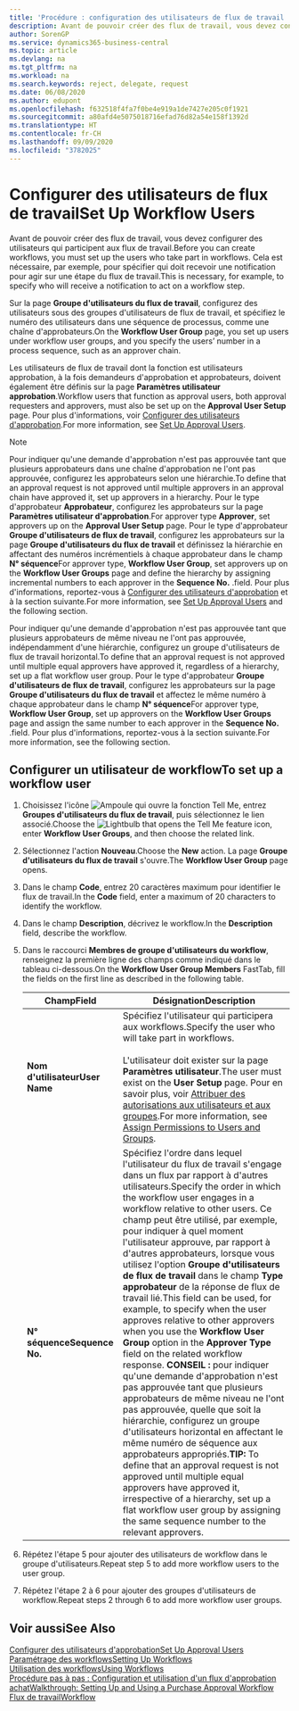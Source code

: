 ```yaml
---
title: 'Procédure : configuration des utilisateurs de flux de travail | Microsoft Docs'
description: Avant de pouvoir créer des flux de travail, vous devez configurer des utilisateurs qui participent aux flux de travail. Cela est nécessaire, par exemple, pour spécifier qui doit recevoir une notification pour agir sur une étape du flux de travail.
author: SorenGP
ms.service: dynamics365-business-central
ms.topic: article
ms.devlang: na
ms.tgt_pltfrm: na
ms.workload: na
ms.search.keywords: reject, delegate, request
ms.date: 06/08/2020
ms.author: edupont
ms.openlocfilehash: f632518f4fa7f0be4e919a1de7427e205c0f1921
ms.sourcegitcommit: a80afd4e5075018716efad76d82a54e158f1392d
ms.translationtype: HT
ms.contentlocale: fr-CH
ms.lasthandoff: 09/09/2020
ms.locfileid: "3782025"
---
```

# <a name="set-up-workflow-users"></a><span data-ttu-id="95d61-104">Configurer des utilisateurs de flux de travail</span><span class="sxs-lookup"><span data-stu-id="95d61-104">Set Up Workflow Users</span></span>

<span data-ttu-id="95d61-105">Avant de pouvoir créer des flux de travail, vous devez configurer des utilisateurs qui participent aux flux de travail.</span><span class="sxs-lookup"><span data-stu-id="95d61-105">Before you can create workflows, you must set up the users who take part in workflows.</span></span> <span data-ttu-id="95d61-106">Cela est nécessaire, par exemple, pour spécifier qui doit recevoir une notification pour agir sur une étape du flux de travail.</span><span class="sxs-lookup"><span data-stu-id="95d61-106">This is necessary, for example, to specify who will receive a notification to act on a workflow step.</span></span>  

<span data-ttu-id="95d61-107">Sur la page **Groupe d'utilisateurs du flux de travail**, configurez des utilisateurs sous des groupes d'utilisateurs de flux de travail, et spécifiez le numéro des utilisateurs dans une séquence de processus, comme une chaîne d'approbateurs.</span><span class="sxs-lookup"><span data-stu-id="95d61-107">On the **Workflow User Group** page, you set up users under workflow user groups, and you specify the users’ number in a process sequence, such as an approver chain.</span></span>  

<span data-ttu-id="95d61-108">Les utilisateurs de flux de travail dont la fonction est utilisateurs approbation, à la fois demandeurs d'approbation et approbateurs, doivent également être définis sur la page **Paramètres utilisateur approbation**.</span><span class="sxs-lookup"><span data-stu-id="95d61-108">Workflow users that function as approval users, both approval requesters and approvers, must also be set up on the **Approval User Setup** page.</span></span> <span data-ttu-id="95d61-109">Pour plus d'informations, voir [Configurer des utilisateurs d'approbation](across-how-to-set-up-approval-users.md).</span><span class="sxs-lookup"><span data-stu-id="95d61-109">For more information, see [Set Up Approval Users](across-how-to-set-up-approval-users.md).</span></span>  

> [!NOTE]  
> <span data-ttu-id="95d61-110">Pour indiquer qu'une demande d'approbation n'est pas approuvée tant que plusieurs approbateurs dans une chaîne d'approbation ne l'ont pas approuvée, configurez les approbateurs selon une hiérarchie.</span><span class="sxs-lookup"><span data-stu-id="95d61-110">To define that an approval request is not approved until multiple approvers in an approval chain have approved it, set up approvers in a hierarchy.</span></span> <span data-ttu-id="95d61-111">Pour le type d'approbateur **Approbateur**, configurez les approbateurs sur la page **Paramètres utilisateur d'approbation**.</span><span class="sxs-lookup"><span data-stu-id="95d61-111">For approver type **Approver**, set approvers up on the **Approval User Setup** page.</span></span> <span data-ttu-id="95d61-112">Pour le type d'approbateur **Groupe d'utilisateurs de flux de travail**, configurez les approbateurs sur la page **Groupe d'utilisateurs du flux de travail** et définissez la hiérarchie en affectant des numéros incrémentiels à chaque approbateur dans le champ **N° séquence**</span><span class="sxs-lookup"><span data-stu-id="95d61-112">For approver type, **Workflow User Group**, set approvers up on the **Workflow User Groups** page and define the hierarchy by assigning incremental numbers to each approver in the **Sequence No.**</span></span> <span data-ttu-id="95d61-113">.</span><span class="sxs-lookup"><span data-stu-id="95d61-113">field.</span></span> <span data-ttu-id="95d61-114">Pour plus d'informations, reportez-vous à [Configurer des utilisateurs d'approbation](across-how-to-set-up-approval-users.md) et à la section suivante.</span><span class="sxs-lookup"><span data-stu-id="95d61-114">For more information, see [Set Up Approval Users](across-how-to-set-up-approval-users.md) and the following section.</span></span>  
>
> <span data-ttu-id="95d61-115">Pour indiquer qu'une demande d'approbation n'est pas approuvée tant que plusieurs approbateurs de même niveau ne l'ont pas approuvée, indépendamment d'une hiérarchie, configurez un groupe d'utilisateurs de flux de travail horizontal.</span><span class="sxs-lookup"><span data-stu-id="95d61-115">To define that an approval request is not approved until multiple equal approvers have approved it, regardless of a hierarchy, set up a flat workflow user group.</span></span> <span data-ttu-id="95d61-116">Pour le type d'approbateur **Groupe d'utilisateurs de flux de travail**, configurez les approbateurs sur la page **Groupe d'utilisateurs du flux de travail** et affectez le même numéro à chaque approbateur dans le champ **N° séquence**</span><span class="sxs-lookup"><span data-stu-id="95d61-116">For approver type, **Workflow User Group**, set up approvers on the **Workflow User Groups** page and assign the same number to each approver in the **Sequence No.**</span></span> <span data-ttu-id="95d61-117">.</span><span class="sxs-lookup"><span data-stu-id="95d61-117">field.</span></span> <span data-ttu-id="95d61-118">Pour plus d'informations, reportez-vous à la section suivante.</span><span class="sxs-lookup"><span data-stu-id="95d61-118">For more information, see the following section.</span></span>  

## <a name="to-set-up-a-workflow-user"></a><span data-ttu-id="95d61-119">Configurer un utilisateur de workflow</span><span class="sxs-lookup"><span data-stu-id="95d61-119">To set up a workflow user</span></span>

1. <span data-ttu-id="95d61-120">Choisissez l'icône ![Ampoule qui ouvre la fonction Tell Me](media/ui-search/search_small.png "Dites-moi ce que vous voulez faire"), entrez **Groupes d'utilisateurs du flux de travail**, puis sélectionnez le lien associé.</span><span class="sxs-lookup"><span data-stu-id="95d61-120">Choose the ![Lightbulb that opens the Tell Me feature](media/ui-search/search_small.png "Tell me what you want to do") icon, enter **Workflow User Groups**, and then choose the related link.</span></span>  
2. <span data-ttu-id="95d61-121">Sélectionnez l'action **Nouveau**.</span><span class="sxs-lookup"><span data-stu-id="95d61-121">Choose the **New** action.</span></span> <span data-ttu-id="95d61-122">La page **Groupe d'utilisateurs du flux de travail** s'ouvre.</span><span class="sxs-lookup"><span data-stu-id="95d61-122">The **Workflow User Group** page opens.</span></span>  
3. <span data-ttu-id="95d61-123">Dans le champ **Code**, entrez 20 caractères maximum pour identifier le flux de travail.</span><span class="sxs-lookup"><span data-stu-id="95d61-123">In the **Code** field, enter a maximum of 20 characters to identify the workflow.</span></span>  
4. <span data-ttu-id="95d61-124">Dans le champ **Description**, décrivez le workflow.</span><span class="sxs-lookup"><span data-stu-id="95d61-124">In the **Description** field, describe the workflow.</span></span>  
5. <span data-ttu-id="95d61-125">Dans le raccourci **Membres de groupe d'utilisateurs du workflow**, renseignez la première ligne des champs comme indiqué dans le tableau ci-dessous.</span><span class="sxs-lookup"><span data-stu-id="95d61-125">On the **Workflow User Group Members** FastTab, fill the fields on the first line as described in the following table.</span></span>  

    |<span data-ttu-id="95d61-126">Champ</span><span class="sxs-lookup"><span data-stu-id="95d61-126">Field</span></span>|<span data-ttu-id="95d61-127">Désignation</span><span class="sxs-lookup"><span data-stu-id="95d61-127">Description</span></span>|  
    |---------------------------------|---------------------------------------|  
    |<span data-ttu-id="95d61-128">**Nom d'utilisateur**</span><span class="sxs-lookup"><span data-stu-id="95d61-128">**User Name**</span></span>|<span data-ttu-id="95d61-129">Spécifiez l'utilisateur qui participera aux workflows.</span><span class="sxs-lookup"><span data-stu-id="95d61-129">Specify the user who will take part in workflows.</span></span><br /><br /> <span data-ttu-id="95d61-130">L'utilisateur doit exister sur la page **Paramètres utilisateur**.</span><span class="sxs-lookup"><span data-stu-id="95d61-130">The user must exist on the **User Setup** page.</span></span> <span data-ttu-id="95d61-131">Pour en savoir plus, voir [Attribuer des autorisations aux utilisateurs et aux groupes](ui-define-granular-permissions.md).</span><span class="sxs-lookup"><span data-stu-id="95d61-131">For more information, see [Assign Permissions to Users and Groups](ui-define-granular-permissions.md).</span></span>|  
    |<span data-ttu-id="95d61-132">**N° séquence**</span><span class="sxs-lookup"><span data-stu-id="95d61-132">**Sequence No.**</span></span>|<span data-ttu-id="95d61-133">Spécifiez l'ordre dans lequel l'utilisateur du flux de travail s'engage dans un flux par rapport à d'autres utilisateurs.</span><span class="sxs-lookup"><span data-stu-id="95d61-133">Specify the order in which the workflow user engages in a workflow relative to other users.</span></span> <span data-ttu-id="95d61-134">Ce champ peut être utilisé, par exemple, pour indiquer à quel moment l'utilisateur approuve, par rapport à d'autres approbateurs, lorsque vous utilisez l'option **Groupe d'utilisateurs de flux de travail** dans le champ **Type approbateur** de la réponse de flux de travail lié.</span><span class="sxs-lookup"><span data-stu-id="95d61-134">This field can be used, for example, to specify when the user approves relative to other approvers when you use the **Workflow User Group** option in the **Approver Type** field on the related workflow response.</span></span> <span data-ttu-id="95d61-135">**CONSEIL :**  pour indiquer qu'une demande d'approbation n'est pas approuvée tant que plusieurs approbateurs de même niveau ne l'ont pas approuvée, quelle que soit la hiérarchie, configurez un groupe d'utilisateurs horizontal en affectant le même numéro de séquence aux approbateurs appropriés.</span><span class="sxs-lookup"><span data-stu-id="95d61-135">**TIP:**  To define that an approval request is not approved until multiple equal approvers have approved it, irrespective of a hierarchy, set up a flat workflow user group by assigning the same sequence number to the relevant approvers.</span></span>|  
6. <span data-ttu-id="95d61-136">Répétez l'étape 5 pour ajouter des utilisateurs de workflow dans le groupe d'utilisateurs.</span><span class="sxs-lookup"><span data-stu-id="95d61-136">Repeat step 5 to add more workflow users to the user group.</span></span>  
7. <span data-ttu-id="95d61-137">Répétez l'étape 2 à 6 pour ajouter des groupes d'utilisateurs de workflow.</span><span class="sxs-lookup"><span data-stu-id="95d61-137">Repeat steps 2 through 6 to add more workflow user groups.</span></span>  

## <a name="see-also"></a><span data-ttu-id="95d61-138">Voir aussi</span><span class="sxs-lookup"><span data-stu-id="95d61-138">See Also</span></span>

[<span data-ttu-id="95d61-139">Configurer des utilisateurs d'approbation</span><span class="sxs-lookup"><span data-stu-id="95d61-139">Set Up Approval Users</span></span>](across-how-to-set-up-approval-users.md)  
[<span data-ttu-id="95d61-140">Paramétrage des workflows</span><span class="sxs-lookup"><span data-stu-id="95d61-140">Setting Up Workflows</span></span>](across-set-up-workflows.md)  
[<span data-ttu-id="95d61-141">Utilisation des workflows</span><span class="sxs-lookup"><span data-stu-id="95d61-141">Using Workflows</span></span>](across-use-workflows.md)  
[<span data-ttu-id="95d61-142">Procédure pas à pas : Configuration et utilisation d'un flux d'approbation achat</span><span class="sxs-lookup"><span data-stu-id="95d61-142">Walkthrough: Setting Up and Using a Purchase Approval Workflow</span></span>](walkthrough-setting-up-and-using-a-purchase-approval-workflow.md)  
[<span data-ttu-id="95d61-143">Flux de travail</span><span class="sxs-lookup"><span data-stu-id="95d61-143">Workflow</span></span>](across-workflow.md)  
